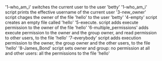 '1-who_am_i' switches the current user to the user 'betty'
'1-who_am_i' script prints the effective username of the current user
'3-new_owner' script chages the owner of the file 'hello' to the user 'betty'
'4-empty' script creates an empty file called 'hello'
'5-execute. script adds execute permission to the owner of the file 'hello'
'6-multiple_permissions' adds execute permission to the owner and the group owner, and read permission to other users, to the file 'hello'
'7-everybody' script adds execution permission to the owner, the group owner and the other users, to the file 'hello'
'8-James_Bond' script sets owner and group: no permission at all and other users: all the permissions to the file 'hello'
